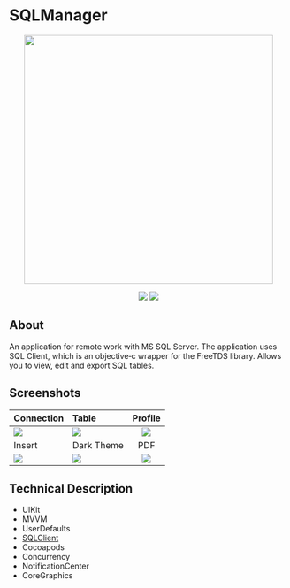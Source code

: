 # SQLManager

<p align="center">
      <img src="https://i.ibb.co/gzLQyKd/database-svgrepo-com.png" width="450">
</p>

<p align="center">
   <img src="https://img.shields.io/badge/iOS-15.0-blue">
   <img src="https://img.shields.io/badge/Version-v1.0-green">
</p>

## About

An application for remote work with MS SQL Server. The application uses SQL Client, which is an objective‐c wrapper for the FreeTDS library. Allows you to view,
edit and export SQL tables.

## Screenshots

| Connection | Table | Profile |
| ------------- |:-------------|:-------------:|
| <img src="https://i.ibb.co/zm0YhQc/Simulator-Screen-Shot-i-Phone-14-Pro-2023-03-22-at-02-38-28.png"> | <img src="https://i.ibb.co/6mz39Ss/Simulator-Screen-Shot-i-Phone-14-Pro-2023-03-22-at-02-42-37.png"> | <img src="https://i.ibb.co/6gXXvmC/Simulator-Screen-Shot-i-Phone-14-Pro-2023-03-22-at-02-39-43.png"> |
| Insert | Dark Theme | PDF |
| <img src="https://i.ibb.co/cNXf5D0/Simulator-Screen-Shot-i-Phone-14-Pro-2023-03-22-at-02-42-21.png"> | <img src="https://i.ibb.co/qD7PZfy/Simulator-Screen-Shot-i-Phone-14-Pro-2023-03-22-at-02-45-38.png"> | <img src="https://i.ibb.co/p15PNsZ/Simulator-Screen-Shot-i-Phone-14-Pro-2023-03-22-at-02-44-19.png"> |

## Technical Description

- UIKit
- MVVM
- UserDefaults
- [SQLClient](https://github.com/martinrybak/SQLClient)
- Cocoapods
- Concurrency
- NotificationCenter
- CoreGraphics
